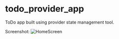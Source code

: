 # todo_provider_app

ToDo app built using provider state management tool.

Screenshot:
![HomeScreen](https://drive.google.com/file/d/15Ezjc35wmfMKTmpmketON599W8QE72pm/view?usp=share_link)